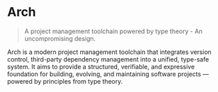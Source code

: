 # Arch

> A project management toolchain powered by type theory - An uncompromising design.

Arch is a modern project management toolchain that integrates version control, third-party dependency management into a unified, type-safe system. It aims to provide a structured, verifiable, and expressive foundation for building, evolving, and maintaining software projects — powered by principles from type theory.

